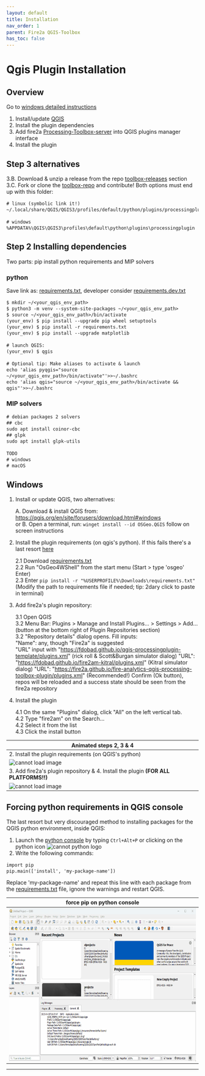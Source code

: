 ```yaml
---
layout: default
title: Installation
nav_order: 1
parent: Fire2a QGIS-Toolbox
has_toc: false
---
```

# Qgis Plugin Installation

## Overview
Go to [windows detailed instructions](#windows)

1. Install/update [QGIS]  
2. Install the plugin dependencies
3. Add fire2a [Processing-Toolbox-server] into QGIS plugins manager interface
4. Install the plugin

## Step 3 alternatives
3.B. Download & unzip a release from the repo [toolbox-releases] section  
3.C. Fork or clone the [toolbox-repo] and contribute!
Both options must end up with this folder:
```
# linux (symbolic link it!)
~/.local/share/QGIS/QGIS3/profiles/default/python/plugins/processingplugin

# windows
%APPDATA%\QGIS\QGIS3\profiles\default\python\plugins\processingplugin
```

## Step 2 Installing dependencies
Two parts: pip install python requirements and MIP solvers  
### python
Save link as: [requirements.txt], developer consider [requirements.dev.txt]
```
$ mkdir ~/<your_qgis_env_path>
$ python3 -m venv --system-site-packages ~/<your_qgis_env_path>  
$ source ~/<your_qgis_env_path>/bin/activate
(your_env) $ pip install --upgrade pip wheel setuptools  
(your_env) $ pip install -r requirements.txt  
(your_env) $ pip install --upgrade matplotlib

# launch QGIS:
(your_env) $ qgis

# Optional tip: Make aliases to activate & launch
echo 'alias pyqgis="source ~/<your_qgis_env_path>/bin/activate"'>>~/.bashrc  
echo 'alias qgis="source ~/<your_qgis_env_path>/bin/activate && qgis"'>>~/.bashrc
```

### MIP solvers
```
# debian packages 2 solvers
## cbc
sudo apt install coinor-cbc
## glpk
sudo apt install glpk-utils 

TODO
# windows
# macOS
```

## Windows
1. Install or update QGIS, two alternatives:
   
    A. Download & install QGIS from: https://qgis.org/en/site/forusers/download.html#windows  
    or B. Open a terminal, run: `winget install --id OSGeo.QGIS` follow on screen instructions  

2. Install the plugin requirements (on qgis's python). If this fails there's a last resort [here](<#forcing python requirements in QGIS console>)

    2.1 Download [requirements.txt]  
    2.2 Run "OsGeo4WShell" from the start menu  (Start > type 'osgeo' Enter)  
    2.3 Enter `pip install -r "%USERPROFILE%\Downloads\requirements.txt"` (Modify the path to requirements file if needed; tip: 2dary click to paste in terminal)  
   
3. Add fire2a's plugin repository:

    3.1 Open QGIS  
    3.2 Menu Bar: Plugins > Manage and Install Plugins... > Settings > Add... (button at the bottom right of Plugin Repositories section)  
    3.2 "Repository details" dialog opens. Fill inputs:  
        "Name": any, though "Fire2a" is suggested  
        "URL" input with "https://fdobad.github.io/qgis-processingplugin-template/plugins.xml"  (rick roll & Scott&Burgan simulator dialog)
        "URL": "https://fdobad.github.io/fire2am-kitral/plugins.xml" (Kitral simulator dialog)
        "URL": "https://fire2a.github.io/fire-analytics-qgis-processing-toolbox-plugin/plugins.xml" (Recommended!)
   Confirm (Ok button), repos will be reloaded and a success state should be seen from the fire2a repository

4. Install the plugin

   4.1 On the same "Plugins" dialog, click "All" on the left vertical tab.  
   4.2 Type "fire2am" on the Search...  
   4.2 Select it from the list  
   4.3 Click the install button  

| Animated steps 2, 3 & 4 |
| --- |
| 2. Install the plugin requirements (on QGIS's python) |
|<img src="img/install_win_pip_requirements.gif"  alt='cannot load image' height=300px >|
| 3. Add fire2a's plugin repository & 4. Install the plugin __(FOR ALL PLATFORMS!!)__ <a id="my-anchor"></a> |
|<img src="img/install_plugin_server.gif"  alt='cannot load image' height=300px >|

## Forcing python requirements in QGIS console
The last resort but very discouraged method to installing packages for the QGIS python environment, inside QGIS:  
1. Launch the [python console](https://docs.qgis.org/2.18/en/docs/user_manual/plugins/python_console.html) by typing `Ctrl+Alt+P` or clicking on the python icon <img src="https://upload.wikimedia.org/wikipedia/commons/c/c3/Python-logo-notext.svg"  alt='cannot python logo' height=24px >  
2. Write the following commands:  
```
import pip
pip.main(['install', 'my-package-name'])
```
Replace 'my-package-name' and repeat this line with each package from the [requirements.txt] file, ignore the warnings and restart QGIS.  

| force pip on python console |
| --- |
|<img src="img/not_recommended_install.gif"  alt='cannot load not_recommended_install' height=400px >|

---
[QGIS]: https://qgis.org
[requirements.txt]: https://raw.githubusercontent.com/fire2a/fire-analytics-qgis-processing-toolbox-plugin/main/fireanalyticstoolbox/requirements.txt 
[requirements.dev.txt]: https://raw.githubusercontent.com/fire2a/fire-analytics-qgis-processing-toolbox-plugin/main/requirements.dev.txt
[Scott&Burgan-dialog-server]: https://fdobad.github.io/qgis-processingplugin-template/plugins.xml
[Kitral simulator dialog-server]: https://fdobad.github.io/fire2am-kitral/plugins.xml 
[Processing-Toolbox-server]: https://fire2a.github.io/fire-analytics-qgis-processing-toolbox-plugin/plugins.xml
[toolbox-releases]: https://fire2a.github.io/fire-analytics-qgis-processing-toolbox-plugin/releases
[toolbox-repo]: https://www.github.com/fire2a/fire-analytics-qgis-processing-toolbox-plugin
